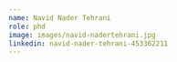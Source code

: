 ```yaml
---
name: Navid Nader Tehrani
role: phd
image: images/navid-nadertehrani.jpg
linkedin: navid-nader-tehrani-453362211
---
```


